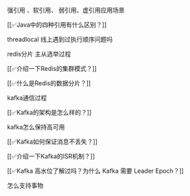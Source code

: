 强引用 、软引用、 弱引用、虚引用应用场景

[[✅Java中的四种引用有什么区别？]]

threadlocal 线上遇到过执行顺序问题吗

redis分片 主从选举过程

[[✅介绍一下Redis的集群模式？]]

[[✅什么是Redis的数据分片？]]



kafka通信过程 

[[✅Kafka的架构是怎么样的？]]

kafka怎么保持高可用 

[[✅Kafka如何保证消息不丢失？]]



[[✅介绍一下Kafka的ISR机制？]]



[[✅Kafka 高水位了解过吗？为什么 Kafka 需要 Leader Epoch？]]





怎么支持事物



